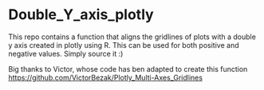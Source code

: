 # Double_Y_axis_plotly
This repo contains a function that aligns the gridlines of plots with a double y axis created in plotly using R. This can be used for both positive and negative values. Simply source it :)

Big thanks to Victor, whose code has ben adapted to create this function https://github.com/VictorBezak/Plotly_Multi-Axes_Gridlines 

